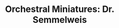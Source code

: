 ---
title: "Orchestral Miniatures: Dr. Semmelweis"
tags: "orchestral"
sectionSortOrder: 8
shortDesc: "Energetic orchestral arrangement of an excerpt from Adrian's score for Dr. Semmelweis"
forces: "2.2.2.2+cbn / 4.3.3.1 / 2perc / timp / strings min 12.10.8.6.4"
length: "3 mins"
workNumber: "P0054"
compositionYear: "2023"
pdf: "Dr Semmelweis"
hireBuy: yes
recording: ""
audioIndex: 54
projectColour:
layout: workDetail
permalink: false
---